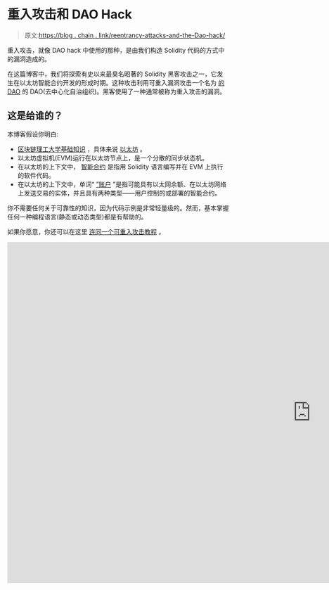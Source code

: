 # 重入攻击和 DAO Hack

> 原文:[https://blog . chain . link/reentrancy-attacks-and-the-Dao-hack/](https://blog.chain.link/reentrancy-attacks-and-the-dao-hack/)

重入攻击，就像 DAO hack 中使用的那种，是由我们构造 Solidity 代码的方式中的漏洞造成的。

在这篇博客中，我们将探索有史以来最臭名昭著的 Solidity 黑客攻击之一，它发生在以太坊智能合约开发的形成时期。这种攻击利用可重入漏洞攻击一个名为 [的 DAO](https://en.wikipedia.org/wiki/The_DAO_(organization)) 的 DAO(去中心化自治组织)。黑客使用了一种通常被称为重入攻击的漏洞。

## 这是给谁的？

本博客假设你明白:

*   [区块链理工大学基础知识](https://blog.chain.link/what-is-blockchain/) ，具体来说 [以太坊](https://ethereum.org/en/what-is-ethereum/) 。
*   以太坊虚拟机(EVM)运行在以太坊节点上，是一个分散的同步状态机。
*   在以太坊的上下文中， [智能合约](https://chain.link/education/smart-contracts) 是指用 Solidity 语言编写并在 EVM 上执行的软件代码。
*   在以太坊的上下文中，单词“ [”账户](https://ethereum.org/en/developers/docs/accounts/#:~:text=An%20Ethereum%20account%20is%20an,or%20deployed%20as%20smart%20contracts.) ”是指可能具有以太网余额、在以太坊网络上发送交易的实体，并且具有两种类型——用户控制的或部署的智能合约。

你不需要任何关于可靠性的知识，因为代码示例是非常轻量级的。然而，基本掌握任何一种编程语言(静态或动态类型)都是有帮助的。

如果你愿意，你还可以在这里 [连同一个可重入攻击教程](https://youtu.be/ZrbDN9Svank) 。

<iframe title="What Is the REENTRANCY HACK in SOLIDITY and how was it used on THE DAO?" width="1380" height="776" src="https://www.youtube.com/embed/ZrbDN9Svank?feature=oembed" frameborder="0" allow="accelerometer; autoplay; clipboard-write; encrypted-media; gyroscope; picture-in-picture" allowfullscreen=""></div> <h2/> <h2><span style="font-weight: 400;">刀客简史</span></h2> <p><span style="font-weight: 400;">到了 2015 年，新生的以太坊社区开始谈论</span><a href="https://blog.chain.link/how-chainlink-powers-decentralized-governance/#:~:text=March%2028%2C%202022%20Chainlink,points%20of%20authority%20or%20control."><span style="font-weight: 400;">DAOs——去中心化的自治组织</span> </a> <span style="font-weight: 400;">。这些以区块链为动力的社区背后的想法是，他们可以通过执行可验证的代码(特别是在以太坊区块链上运行的智能合同)和通过社区协议的分散决策来协调人类的努力。2016 年，以太坊主网一岁左右的时候，创造了一个名为“道”的道。这是一个分散的、由社区控制的投资基金。它通过出售自己的社区令牌筹集了价值 1.5 亿美元的以太网(约 354 万以太网)。人们通过存款 ETH 来购买 DAO 的社区令牌，ETH 成为 DAO 将代表其令牌持有投资者社区进行投资的投资基金。</span></p> <p>由于以太坊、智能合约和 DAOs 的发展如此之早，人们对这些前所未有的组织和协调人类活动的方式感到非常兴奋。</p> <p><span style="font-weight: 400;">不幸的是，DAO 推出后不到 3 个月，就遭到了</span> <a href="https://en.wikipedia.org/wiki/Black_hat_(computer_security)"> <span style="font-weight: 400;">【黑帽】黑客</span> </a> <span style="font-weight: 400;">的攻击。在接下来的几周里，黑客开始从 DAO 的智能合约中抽走价值 1 . 5 亿美元的 ETH 的大部分。黑客使用了一种被称为“重入”的攻击。这个名字是描述性的，我们将很快深入研究这种攻击的结构和技术。但你可以想象，这是一个非常严重的违反道，违反了投资者的信任，也是对以太坊信誉的重大打击。</span></p> <p>这也造成了很深的意识形态分歧。尽管行业参与者和批评者眼睁睁地看着资金从 DAO 中流失，但对于最佳应对方式仍存在广泛的争论。在意识形态光谱的一端，有一种观点认为，密码启用区块链的承诺是它们的不变性和防篡改性。干预，即使是出于正当的理由，仍然是干预。一个真正不可信的防篡改系统不需要干预，即使后果很严重——这是分散防篡改的代价。</p> <p><span style="font-weight: 400;">另一方面，人们的储蓄正被慢慢窃取，公众对区块链技术的信心和乐观情绪受到损害，这需要干预，即使只是为了保护人们不失去他们一生的储蓄，以及防止盗窃的道德义务。</span></p> <p>随着这些争论愈演愈烈，一个名为 <a href="https://en.wikipedia.org/wiki/White_hat_(computer_security)"> <span style="font-weight: 400;">【怀特哈特】</span> </a> <span style="font-weight: 400;">的黑客组织被集结起来，作为一支反击力量。他们属于干预阵营，他们使用相同的黑客技术——可重入性利用——试图比攻击者更快地耗尽 DAO。这个想法是拯救这些基金，这样它们就可以返还给投资者。DAO 会员获得了大量退款，尽管许多投资者已经通过“逃生舱”退出了协议，让他们在退出时提取投资。</span></p> <p>与此同时，由于黑客仍在流失数百万美元，以太坊核心团队面临着一个极具挑战性的决定。挫败黑客的一个办法就是用 <a href="https://ethereum.org/en/history/"> <span style="font-weight: 400;">叉以太坊【区块链】</span> </a> <span style="font-weight: 400;">。这就像改变历史，一个交替的现实在上演。在这个例子中，通过分叉以太坊，新的分叉将像黑客攻击从未发生一样运行，黑客非法获得的以太网将只在网络的遗留分叉上有效。如果用户采用了新的分叉而抛弃了旧的分叉，黑客的 ETH 就没什么价值了。这种分叉会使存储黑客攻击交易的历史块失效。但这一听起来极端的步骤完全违背了以太坊的基本原则——这种干预是以太坊想要废除的那种集中的、“单边”行动。</span></p> <p>那些投票支持叉子的人是在支持一个将会有两个平行以太坊区块链的世界。这一票以 85%的票数胜出，分叉发生(尽管由于以太坊协议没有实际缺陷，部分 <a href="https://ethereum.org/en/history/#dao-fork"> <span style="font-weight: 400;">矿工抵制</span> </a> <span style="font-weight: 400;">)。这也是为什么现在有两个以太坊链条——</span><a href="https://ethereumclassic.org/"><span style="font-weight: 400;">以太坊经典</span> </a> <span style="font-weight: 400;">和我们今天所知道的以太坊链条。两者都有其原生的 ETH 代币，而这些代币在市场上有着非常不同的价格。可以在</span> <span style="font-weight: 400;">这里看到以太坊基金会在</span> <a href="https://blog.ethereum.org/2016/07/20/hard-fork-completed/"> <span style="font-weight: 400;">分叉上的公告。</span></a></p> <p>道具有重大的历史意义，而黑客以及由此产生的决策也成为了历史。</p> <p>但是黑客到底是如何运作的呢？我们来探索一下。</p> <h2><span style="font-weight: 400;">Solidity 中的重入攻击是什么？</span></h2> <p>在以太坊区块链上运行的应用程序被称为“智能合约”(尽管它们没有法律效力)。智能合约是一段段代码，通常用一种叫做 Solidity 的语言编写，在区块链上执行，可以与以太坊网络上的外部用户帐户和其他智能合约进行交互。智能契约之间的自由交互和可组合性是其设计的核心。在账户之间转移支付也是哲学的核心。这些原则都体现在 Solidity 语言在 <a href="https://blog.chain.link/what-are-abi-and-bytecode-in-solidity/"> <span style="font-weight: 400;">以太坊虚拟机</span> </a> <span style="font-weight: 400;">上的执行方式上。</span></p> <p>可重入攻击利用了所谓的“回退”功能的工作方式。 <a href="https://docs.soliditylang.org/en/v0.8.12/contracts.html#fallback-function"> <span style="font-weight: 400;">回退功能</span> </a> <span style="font-weight: 400;">是 Solidity 中的特殊构造，在特定情况下触发。回退功能的特点有:</span></p> <ol> <li style="font-weight: 400;" aria-level="1">他们没有名字。</li> <li style="font-weight: 400;" aria-level="1">它们是从外部调用的(也就是说，它们不能从编写它们的契约内部调用)。</li> <li style="font-weight: 400;" aria-level="1">每个合同可以有零个或一个后备功能，不能再多了。</li> <li style="font-weight: 400;" aria-level="1">当另一个协定调用回退的封闭智能协定中的函数，但被调用的函数名称不匹配或不存在时，它们会被自动触发。</li> <li style="font-weight: 400;" aria-level="1"><span style="font-weight: 400;">如果 ETH 被发送到回退的封闭契约，并且没有附带的“</span><a href="https://docs.soliditylang.org/en/v0.8.12/types.html?highlight=data%20location#data-location"><span style="font-weight: 400;">【calldata】</span></a><span style="font-weight: 400;">”(类似于内存或存储的数据位置)，并且没有声明的</span> <span style="font-weight: 400;"> receive() </span> <span style="font-weight: 400;">函数，也可以触发它们，在这种情况下，回退必须标记为</span><span style="font-weight: 400;"/><span style="font-weight: 400;">才能触发和接收 ETH。</span></li> <li style="font-weight: 400;" aria-level="1">回退功能可以包含任意逻辑。</li> </ol> <p>可重入黑客利用的是回退功能的第五和第六个特性。黑客还依赖于受害者契约中的某种操作顺序。所以让我们来探索这是如何发生的。</p> <p>在下面的插图中，红色和绿色的框是智能契约，为了让它更有趣，我以 DAO 及其著名的 hack 为背景展示了可重入攻击。这是一个高度简化的版本，只需要理解可重入性的基本要素，下面的代码与 DAO 的代码并不相似。</p> <p>在我们的示例中，DAO 的智能合约维护一个名为 <span style="font-weight: 400;">余额</span> <span style="font-weight: 400;">的状态变量，该变量跟踪每个投资者在 DAO 中的投资。这与智能合约的 ETH 余额不同，后者不存储在状态变量中。</span></p> <p><span style="font-weight: 400;">黑客部署了一个充当“投资者”的智能契约，该契约将一些 ETH 存放到 DAO 中。这使得黑客可以在以后调用 DAO 的智能契约中的</span> <span style="font-weight: 400;">撤回()</span> <span style="font-weight: 400;">函数。当</span><span style="font-weight: 400;">receive()</span><span style="font-weight: 400;">函数最终被调用时，DAO 的契约将 ETH 发送给黑客。但是黑客的 smart contract 故意没有一个</span> <span style="font-weight: 400;"> receive() </span> <span style="font-weight: 400;">函数，所以当它接收到来自 withdraw 请求的 ETH 时，黑客的 fallback 函数就被触发了。这个回退函数本来可以是空的，但仍然接收 ETH，但它包含一些恶意代码。</span></p> <p><span style="font-weight: 400;">这段代码执行后，立即再次调用 DAO 的智能合约的</span> <span style="font-weight: 400;">的【撤回()</span> <span style="font-weight: 400;">函数。这引发了一个调用循环，因为此时对</span> <span style="font-weight: 400;"> withdraw() </span> <span style="font-weight: 400;">的第一个调用仍在执行。只有当黑客协定的回退函数完成时，它才会完成执行，但它已经重新调用了</span><span style="font-weight: 400;">【retain()，</span> <span style="font-weight: 400;">，这启动了黑客协定和 DAO 的智能协定之间的嵌套调用循环。</span></p> <p><img decoding="async" loading="lazy" class="aligncenter size-full wp-image-4407" src="../Images/9628c241d4d78da2e7adcc6579422d6f.png" alt="A diagram of how the reentrancy attack works" width="1600" height="1217" srcset="https://blog.chain.link/wp-content/uploads/2022/08/Reentrancy-Attacks-Diagram.png 1600w, https://blog.chain.link/wp-content/uploads/2022/08/Reentrancy-Attacks-Diagram-300x228.png 300w, https://blog.chain.link/wp-content/uploads/2022/08/Reentrancy-Attacks-Diagram-1024x779.png 1024w, https://blog.chain.link/wp-content/uploads/2022/08/Reentrancy-Attacks-Diagram-768x584.png 768w, https://blog.chain.link/wp-content/uploads/2022/08/Reentrancy-Attacks-Diagram-1536x1168.png 1536w, https://blog.chain.link/wp-content/uploads/2022/08/Reentrancy-Attacks-Diagram-24x18.png 24w, https://blog.chain.link/wp-content/uploads/2022/08/Reentrancy-Attacks-Diagram-36x27.png 36w, https://blog.chain.link/wp-content/uploads/2022/08/Reentrancy-Attacks-Diagram-48x37.png 48w" sizes="(max-width: 1600px) 100vw, 1600px" data-original-src="https://blog.chain.link/wp-content/uploads/2022/08/Reentrancy-Attacks-Diagram.png"/></p> <p><span style="font-weight: 400;">每次</span> <span style="font-weight: 400;">取款()</span> <span style="font-weight: 400;">被调用时，DAO 的智能合约会尝试向黑客发送相当于黑客押金的 ETH。但是，至关重要的是，它不会更新黑客的帐户余额，直到</span> <span style="font-weight: 400;">发送 ETH 的交易完成后</span> <i> <span style="font-weight: 400;">。但是直到黑客的回退功能完成执行，ETH 发送事务才能完成。因此，DAO 的合同继续向黑客发送越来越多的 ETH，而不会减少黑客的余额，从而耗尽 DAO 的资金。</span></i></p> <p>在下面的代码演练中，这将变得更容易理解。</p> <h2><span style="font-weight: 400;">重入攻击代码示例</span></h2> <p>让我们从 DAO 的代码开始，在代码中，特定的操作顺序产生了易受重入攻击的漏洞。</p> <pre><span style="font-weight: 400;">// SPDX-License-Identifier: MIT&#13; </span>&#13; <span style="font-weight: 400;">pragma solidity ^</span><span style="font-weight: 400;">0.8</span><span style="font-weight: 400;">.</span><span style="font-weight: 400;">10</span><span style="font-weight: 400;">;</span>&#13; &#13; <span style="font-weight: 400;"> contract Dao {</span>&#13; <span style="font-weight: 400;">    mapping(address =&gt; uint256) </span><span style="font-weight: 400;">public</span><span style="font-weight: 400;"> balances;</span>&#13; &#13; <span style="font-weight: 400;">    </span><span style="font-weight: 400;">function</span> <span style="font-weight: 400;">deposit</span><span style="font-weight: 400;">() public payable {</span>&#13; <span style="font-weight: 400;">        require(msg.value &gt;= 1 ether, "Deposits must be no less than 1 Ether");</span>&#13; <span style="font-weight: 400;">        balances[msg.sender] += msg.value;</span>&#13; <span style="font-weight: 400;">    }</span>&#13; &#13; <span style="font-weight: 400;">    function withdraw() public {</span>&#13; <span style="font-weight: 400;">        // Check user's balance</span>&#13; <span style="font-weight: 400;">        require(</span>&#13; <span style="font-weight: 400;">            balances[msg.sender] &gt;= 1 ether,</span>&#13; <span style="font-weight: 400;">            "Insufficient funds.  Cannot withdraw"</span>&#13; <span style="font-weight: 400;">        );</span>&#13; <span style="font-weight: 400;">        uint256 bal = balances[msg.sender];</span>&#13; &#13; <span style="font-weight: 400;">        // Withdraw user's balance</span>&#13; <span style="font-weight: 400;">        (bool sent, ) = msg.sender.call{value: bal}("");</span>&#13; <span style="font-weight: 400;">        require(sent, "Failed to withdraw sender's balance");&#13; </span>&#13; <span style="font-weight: 400;">        // Update user's balance.</span>&#13; <span style="font-weight: 400;">        balances[msg.sender] = 0;</span>&#13; <span style="font-weight: 400;">    }</span>&#13; &#13; <span style="font-weight: 400;">    function daoBalance() public view returns (uint256) {</span>&#13; <span style="font-weight: 400;">        return address(this).balance;</span>&#13; <span style="font-weight: 400;">    }</span>&#13; <span style="font-weight: 400;">}&#13; </span></pre> <p><span style="font-weight: 400;">注意以下事项:</span></p> <ul> <li>智能合约维护投资者地址和 ETH 余额的映射。被投资的 ETH 是在合约本身的余额中持有，这与 <span style="font-weight: 400;">余额</span> <span style="font-weight: 400;">状态变量不同。</span></li> <li><span style="font-weight: 400;"> deposit() </span> <span style="font-weight: 400;">要求最低出资 1 ETH，一旦收到出资，就增加投资者的余额。</span></li> <li><span style="font-weight: 400;"/><span style="font-weight: 400;">撤回()</span> <span style="font-weight: 400;">函数将撤回的 ETH 发送给投资者(使用</span><span style="font-weight: 400;">msg . sender . call</span><span style="font-weight: 400;">)</span><i><span style="font-weight: 400;">在</span> </i> <span style="font-weight: 400;">之前将他们的余额重置为零。直到黑客的回退函数完成执行，发送事务才完成执行，因此直到回退函数完成，黑客的余额才被设置为零。这是 DAO 契约中的主要漏洞。</span></li> </ul> <p>现在让我们来看看黑客的智能合同，它执行了漏洞利用。</p> <pre><span style="font-weight: 400;">// SPDX-License-Identifier: MIT</span>&#13; &#13; <span style="font-weight: 400;">pragma solidity ^0.8.10;</span>&#13; &#13; <span style="font-weight: 400;">interface IDao {</span>&#13; <span style="font-weight: 400;">    function withdraw() external ;</span>&#13; <span style="font-weight: 400;">    function deposit()external  payable;&#13; </span> <span style="font-weight: 400;">}</span>&#13; &#13; <span style="font-weight: 400;">contract Hacker{</span>&#13; <span style="font-weight: 400;">    IDao dao; &#13; </span>&#13; <span style="font-weight: 400;">    constructor(address _dao){</span>&#13; <span style="font-weight: 400;">        dao = IDao(_dao);</span>&#13; <span style="font-weight: 400;">    }</span>&#13; &#13; <span style="font-weight: 400;">    function attack() public payable {</span>&#13; <span style="font-weight: 400;">        // Seed the Dao with at least 1 Ether.</span>&#13; <span style="font-weight: 400;">        require(msg.value &gt;= 1 ether, "Need at least 1 ether to commence attack.");</span>&#13; <span style="font-weight: 400;">        dao.deposit{value: msg.value}();</span>&#13; &#13; <span style="font-weight: 400;">        // Withdraw from Dao.</span>&#13; <span style="font-weight: 400;">        dao.withdraw();</span>&#13; <span style="font-weight: 400;">    }</span>&#13; &#13; <span style="font-weight: 400;">    fallback() external payable{</span>&#13; <span style="font-weight: 400;">        if(address(dao).balance &gt;= 1 ether){</span>&#13; <span style="font-weight: 400;">            dao.withdraw();</span>&#13; <span style="font-weight: 400;">        }</span>&#13; <span style="font-weight: 400;">    }</span>&#13; &#13; <span style="font-weight: 400;">    function getBalance()public view returns (uint){</span>&#13; <span style="font-weight: 400;">        return address(this).balance;</span>&#13; <span style="font-weight: 400;">    }</span>&#13; <span style="font-weight: 400;">}</span></pre> <p><span style="font-weight: 400;">此处需要注意的事项:</span></p> <ul> <li><span style="font-weight: 400;"/><span style="font-weight: 400;">攻击()</span> <span style="font-weight: 400;">函数将黑客的“投资”存放在 DAO 中，然后通过调用 DAO 契约的</span> <span style="font-weight: 400;">撤回()</span> <span style="font-weight: 400;">函数来启动攻击，这一点我们在上一段中已经解构过了。</span></li> <li><span style="font-weight: 400;"/><span style="font-weight: 400;">回退</span> <span style="font-weight: 400;">功能包含了恶意代码。它检查 DAO 的契约中是否还有 ETH，然后调用 DAO 契约的</span> <span style="font-weight: 400;"> withdraw() </span> <span style="font-weight: 400;">函数。我们在上一段中看到，只要 ETH-sending 事务仍在执行，DAO 契约的</span> <span style="font-weight: 400;"> withdraw() </span> <span style="font-weight: 400;">函数就不会更新黑客的帐户余额。而那个交易一直执行，是因为黑客的回退函数一直调用</span> <span style="font-weight: 400;"> withdraw() </span> <span style="font-weight: 400;">。这将耗尽 DAO 合同的 ETH 余额，而不会更新</span> <span style="font-weight: 400;">余额</span> <span style="font-weight: 400;">状态变量。</span></li> <li><span style="font-weight: 400;">一旦刀合约的 ETH 余额被耗尽，</span> <span style="font-weight: 400;"> fallback() </span> <span style="font-weight: 400;">函数将不再执行</span> <span style="font-weight: 400;"> withdraw() </span> <span style="font-weight: 400;">函数，最终！)完成</span> <span style="font-weight: 400;"> fallback() </span> <span style="font-weight: 400;">函数的执行，这将结束 ETH-send 事务。只有到那时，黑客的帐户余额才会被重置为零，到那时，DAO 将没有 ETH 了。</span></li> </ul> <h2><span style="font-weight: 400;">修复重入漏洞</span></h2> <p><span style="font-weight: 400;">有几种方法可以修复可重入性漏洞，但在我们的示例中，最简单的修复方法实际上是改变 DAO 的</span><span style="font-weight: 400;"/><span style="font-weight: 400;">函数中的操作顺序，这样调用者的余额在</span> <span style="font-weight: 400;">之前被重置为 0 </span> <i> <span style="font-weight: 400;">，DAO 契约使用底层的</span> <span style="font-weight: 400;">调用</span> <span style="font-weight: 400;">函数发送它们的以太网。它看起来像这样:</span></i></p> <pre><span style="font-weight: 400;">Contract Dao {</span>&#13; <span style="font-weight: 400;">…&#13; </span>&#13; <span style="font-weight: 400;">     function withdraw() public {</span>&#13; <span style="font-weight: 400;">        // Check user's balance</span>&#13; <span style="font-weight: 400;">        require(</span>&#13; <span style="font-weight: 400;">            balances[msg.sender] &gt;= 1 ether,</span>&#13; <span style="font-weight: 400;">            "Insufficient funds.  Cannot withdraw"</span>&#13; <span style="font-weight: 400;">        );</span>&#13; <span style="font-weight: 400;">        uint256 bal = balances[msg.sender];&#13; </span>&#13; <span style="font-weight: 400;">        // Update user's balance.</span>&#13; <span style="font-weight: 400;">        balances[msg.sender] = 0;</span>&#13; &#13; <span style="font-weight: 400;">        // Withdraw user's balance</span>&#13; <span style="font-weight: 400;">        (bool sent, ) = msg.sender.call{value: bal}("");</span>&#13; <span style="font-weight: 400;">        require(sent, "Failed to withdraw sender's balance");</span>&#13; &#13; <span style="font-weight: 400;">        </span><del><span style="font-weight: 400;">// Update user's balance.</span></del>&#13; <span style="font-weight: 400;">       </span><span style="font-weight: 400;"> <del>balances[msg.sender] = 0;</del></span>&#13; <span style="font-weight: 400;">    }</span>&#13; <span style="font-weight: 400;">}</span></pre> <p><span style="font-weight: 400;">这样，当低级</span> <span style="font-weight: 400;"> call() </span> <span style="font-weight: 400;">函数触发黑客契约的</span> <span style="font-weight: 400;"> fallback() </span> <span style="font-weight: 400;">函数，并且该函数试图重新进入</span> <span style="font-weight: 400;">【撤回()</span> <span style="font-weight: 400;">函数时，黑客的余额在重新进入时为零，并且</span> <span style="font-weight: 400;"> require() </span> <span style="font-weight: 400;">方法将计算为 false，从而将交易恢复到那里。这将随后导致原来调用</span> <span style="font-weight: 400;">的 call() </span> <span style="font-weight: 400;">移至 return，并且由于它失败了</span><span style="font-weight: 400;"/><span style="font-weight: 400;">的值将为</span> <span style="font-weight: 400;">假，</span> <span style="font-weight: 400;">将导致下一行(</span> <span style="font-weight: 400;"> require(已发送，“未能提取发送方的余额”)；</span> <span style="font-weight: 400;">)进行还原。</span></p> <p>黑客会取走他们的存款，仅此而已。</p> <p><span style="font-weight: 400;">另一个选项是 DAO 契约使用</span> <a href="https://docs.soliditylang.org/en/v0.8.12/contracts.html#function-modifiers"> <span style="font-weight: 400;">函数修饰符</span> </a> <span style="font-weight: 400;">来“锁定”仍在执行的</span> <span style="font-weight: 400;">撤回()</span> <span style="font-weight: 400;">函数，从而通过锁定来阻止任何重入。我们将通过向 DAO 契约添加这些行来实现这一点。<br/>T12】</span></p> <pre><span style="font-weight: 400;">Contract Dao {</span>&#13; <span style="font-weight: 400;">   bool internal locked;&#13; </span>&#13; <span style="font-weight: 400;">   modifier noReentrancy() {</span>&#13; <span style="font-weight: 400;">        require(!locked, "No reentrancy");</span>&#13; <span style="font-weight: 400;">        locked = true;</span>&#13; <span style="font-weight: 400;">        _;</span>&#13; <span style="font-weight: 400;">        locked = false;</span>&#13; <span style="font-weight: 400;">    }</span>&#13; &#13; <span style="font-weight: 400;"> //……</span>&#13; <span style="font-weight: 400;">    function withdraw() public noReentrancy {</span> &#13; &#13;  <span style="font-weight: 400;"> // withdraw logic goes here…</span>&#13; &#13; <span style="font-weight: 400;">    }</span>&#13; <span style="font-weight: 400;">}</span></pre> <p><span style="font-weight: 400;">这种重入保护使用所谓的</span> <a href="https://stackoverflow.com/questions/34524/what-is-a-mutex"> <span style="font-weight: 400;">互斥(互斥)标志模式</span> </a> <span style="font-weight: 400;">来保护“撤回()”函数在前一次调用未完成时不被调用。因此，当黑客契约的“fallback()”函数试图通过“withdraw()”函数重新进入 DAO 时，函数修饰符将被触发，其“require()”函数将导致一个带有消息“不可重入”的恢复。</span></p> <h2><span style="font-weight: 400;">结论</span></h2> <p>当然，这是一个高度简化的演练，它使用示例代码而不是生产示例来解释可重入性利用的概念。虽然我使用 DAO 作为背景来解释可重入性，但是 DAO 的实际代码是非常不同的。然而，DAO 黑客是基于“可重入性”原则的，因为黑客递归地提取资金而不更新其余额。您可以检查 DAO 的 GitHub<a href="https://github.com/blockchainsllc/DAO"><span style="font-weight: 400;">repo</span></a><span style="font-weight: 400;">并在</span> <a href="https://github.com/blockchainsllc/DAO/commit/9c822ba54c9c2b9ae0433ab2358c52a19e5fb2fe"> <span style="font-weight: 400;">提交历史</span> </a> <span style="font-weight: 400;">中查看平衡更新逻辑的修复尝试。</span></p> <p>如果您是一名开发人员，并且想要保护您的智能合约、dApp 或协议，请考虑在您的智能合约应用程序中使用 Chainlink。更多学习和参考资源，请查看 <a href="https://blockchain.education"> <span style="font-weight: 400;">【区块链教育中心】</span></a><span style="font-weight: 400;"/><a href="https://docs.chain.link/docs"><span style="font-weight: 400;">开发者文档</span> </a> <span style="font-weight: 400;">，或</span> <a href="https://chainlink.typeform.com/to/gEwrPO"> <span style="font-weight: 400;">联系专家</span> </a> <span style="font-weight: 400;">。你也可以通过</span> <a href="https://docs.chain.link/docs/conceptual-overview/"> <span style="font-weight: 400;">分散式预言</span> </a> <span style="font-weight: 400;">将你的智能合约与现实世界的数据连接起来。</span></p> <div class="widget_tag_cloud tag-list"/> </body> </html></iframe>